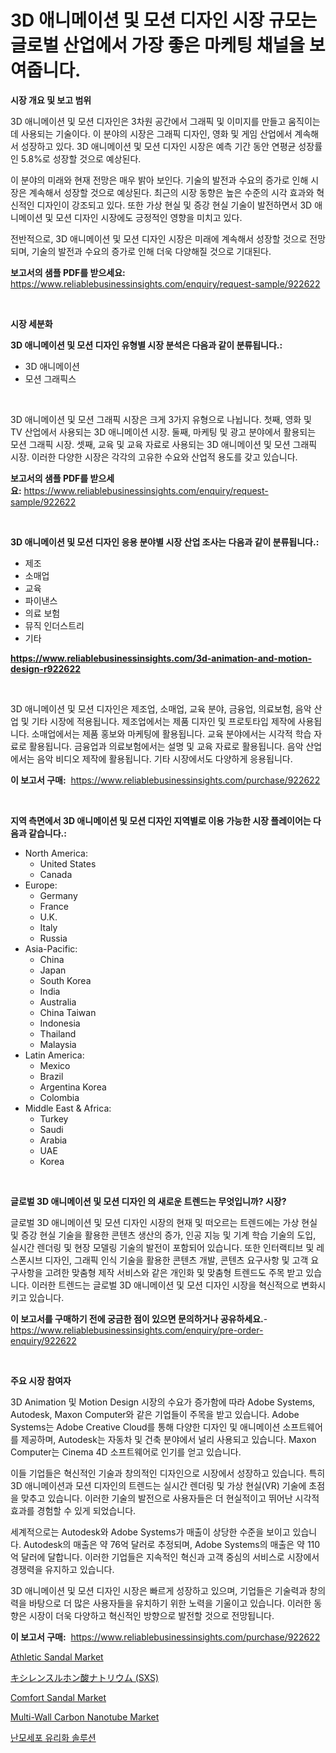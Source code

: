<p><h1>3D 애니메이션 및 모션 디자인 시장 규모는 글로벌 산업에서 가장 좋은 마케팅 채널을 보여줍니다.</h1></p><p><strong>시장 개요 및 보고 범위</strong></p>
<p><p>3D 애니메이션 및 모션 디자인은 3차원 공간에서 그래픽 및 이미지를 만들고 움직이는 데 사용되는 기술이다. 이 분야의 시장은 그래픽 디자인, 영화 및 게임 산업에서 계속해서 성장하고 있다. 3D 애니메이션 및 모션 디자인 시장은 예측 기간 동안 연평균 성장률인 5.8%로 성장할 것으로 예상된다.</p><p>이 분야의 미래와 현재 전망은 매우 밝아 보인다. 기술의 발전과 수요의 증가로 인해 시장은 계속해서 성장할 것으로 예상된다. 최근의 시장 동향은 높은 수준의 시각 효과와 혁신적인 디자인이 강조되고 있다. 또한 가상 현실 및 증강 현실 기술이 발전하면서 3D 애니메이션 및 모션 디자인 시장에도 긍정적인 영향을 미치고 있다.</p><p>전반적으로, 3D 애니메이션 및 모션 디자인 시장은 미래에 계속해서 성장할 것으로 전망되며, 기술의 발전과 수요의 증가로 인해 더욱 다양해질 것으로 기대된다.</p></p>
<p><strong>보고서의 샘플 PDF를 받으세요:</strong> <a href="https://www.reliablebusinessinsights.com/enquiry/request-sample/922622">https://www.reliablebusinessinsights.com/enquiry/request-sample/922622</a></p>
<p>&nbsp;</p>
<p><strong>시장 세분화</strong></p>
<p><strong>3D 애니메이션 및 모션 디자인 유형별 시장 분석은 다음과 같이 분류됩니다.:</strong></p>
<p><ul><li>3D 애니메이션</li><li>모션 그래픽스</li></ul></p>
<p>&nbsp;</p>
<p><p>3D 애니메이션 및 모션 그래픽 시장은 크게 3가지 유형으로 나뉩니다. 첫째, 영화 및 TV 산업에서 사용되는 3D 애니메이션 시장. 둘째, 마케팅 및 광고 분야에서 활용되는 모션 그래픽 시장. 셋째, 교육 및 교육 자료로 사용되는 3D 애니메이션 및 모션 그래픽 시장. 이러한 다양한 시장은 각각의 고유한 수요와 산업적 용도를 갖고 있습니다.</p></p>
<p><strong>보고서의 샘플 PDF를 받으세요:</strong>&nbsp;<a href="https://www.reliablebusinessinsights.com/enquiry/request-sample/922622">https://www.reliablebusinessinsights.com/enquiry/request-sample/922622</a></p>
<p>&nbsp;</p>
<p><strong> 3D 애니메이션 및 모션 디자인 응용 분야별 시장 산업 조사는 다음과 같이 분류됩니다.:</strong></p>
<p><ul><li>제조</li><li>소매업</li><li>교육</li><li>파이낸스</li><li>의료 보험</li><li>뮤직 인더스트리</li><li>기타</li></ul></p>
<p><strong><a href="https://www.reliablebusinessinsights.com/3d-animation-and-motion-design-r922622">https://www.reliablebusinessinsights.com/3d-animation-and-motion-design-r922622</a></strong></p>
<p>&nbsp;</p>
<p><p>3D 애니메이션 및 모션 디자인은 제조업, 소매업, 교육 분야, 금융업, 의료보험, 음악 산업 및 기타 시장에 적용됩니다. 제조업에서는 제품 디자인 및 프로토타입 제작에 사용됩니다. 소매업에서는 제품 홍보와 마케팅에 활용됩니다. 교육 분야에서는 시각적 학습 자료로 활용됩니다. 금융업과 의료보험에서는 설명 및 교육 자료로 활용됩니다. 음악 산업에서는 음악 비디오 제작에 활용됩니다. 기타 시장에서도 다양하게 응용됩니다.</p></p>
<p><strong>이 보고서 구매:</strong>&nbsp; <a href="https://www.reliablebusinessinsights.com/purchase/922622">https://www.reliablebusinessinsights.com/purchase/922622</a></p>
<p>&nbsp;</p>
<p><strong>지역 측면에서 3D 애니메이션 및 모션 디자인 지역별로 이용 가능한 시장 플레이어는 다음과 같습니다.:</strong></p>
<p><ul>
    <li>
        North America:
        <ul>
            <li>United States</li>
            <li>Canada</li>
        </ul>
    </li>
    <li>
        Europe:
        <ul>
            <li>Germany</li>
            <li>France</li>
            <li>U.K.</li>
            <li>Italy</li>
            <li>Russia</li>
        </ul>
    </li>
    <li>
        Asia-Pacific:
        <ul>
            <li>China</li>
            <li>Japan</li>
            <li>South Korea</li>
            <li>India</li>
            <li>Australia</li>
            <li>China Taiwan</li>
            <li>Indonesia</li>
            <li>Thailand</li>
            <li>Malaysia</li>
        </ul>
    </li>
    <li>
        Latin America:
        <ul>
            <li>Mexico</li>
            <li>Brazil</li>
            <li>Argentina Korea</li>
            <li>Colombia</li>
        </ul>
    </li>
    <li>
        Middle East & Africa:
        <ul>
            <li>Turkey</li>
            <li>Saudi</li>
            <li>Arabia</li>
            <li>UAE</li>
            <li>Korea</li>
        </ul>
    </li>
    </ul></p>
<p>&nbsp;</p>
<p><strong>글로벌 3D 애니메이션 및 모션 디자인 의 새로운 트렌드는 무엇입니까? 시장?</strong></p>
<p><p>글로벌 3D 애니메이션 및 모션 디자인 시장의 현재 및 떠오르는 트렌드에는 가상 현실 및 증강 현실 기술을 활용한 콘텐츠 생산의 증가, 인공 지능 및 기계 학습 기술의 도입, 실시간 렌더링 및 현장 모델링 기술의 발전이 포함되어 있습니다. 또한 인터랙티브 및 레스폰시브 디자인, 그래픽 인식 기술을 활용한 콘텐츠 개발, 콘텐츠 요구사항 및 고객 요구사항을 고려한 맞춤형 제작 서비스와 같은 개인화 및 맞춤형 트렌드도 주목 받고 있습니다. 이러한 트렌드는 글로벌 3D 애니메이션 및 모션 디자인 시장을 혁신적으로 변화시키고 있습니다.</p></p>
<p><strong>이 보고서를 구매하기 전에 궁금한 점이 있으면 문의하거나 공유하세요.</strong>- <a href="https://www.reliablebusinessinsights.com/enquiry/pre-order-enquiry/922622">https://www.reliablebusinessinsights.com/enquiry/pre-order-enquiry/922622</a></p>
<p>&nbsp;</p>
<p><strong>주요 시장 참여자</strong></p>
<p><p>3D Animation 및 Motion Design 시장의 수요가 증가함에 따라 Adobe Systems, Autodesk, Maxon Computer와 같은 기업들이 주목을 받고 있습니다. Adobe Systems는 Adobe Creative Cloud를 통해 다양한 디자인 및 애니메이션 소프트웨어를 제공하며, Autodesk는 자동차 및 건축 분야에서 널리 사용되고 있습니다. Maxon Computer는 Cinema 4D 소프트웨어로 인기를 얻고 있습니다.</p><p>이들 기업들은 혁신적인 기술과 창의적인 디자인으로 시장에서 성장하고 있습니다. 특히 3D 애니메이션과 모션 디자인의 트렌드는 실시간 렌더링 및 가상 현실(VR) 기술에 초점을 맞추고 있습니다. 이러한 기술의 발전으로 사용자들은 더 현실적이고 뛰어난 시각적 효과를 경험할 수 있게 되었습니다.</p><p>세계적으로는 Autodesk와 Adobe Systems가 매출이 상당한 수준을 보이고 있습니다. Autodesk의 매출은 약 76억 달러로 추정되며, Adobe Systems의 매출은 약 110억 달러에 달합니다. 이러한 기업들은 지속적인 혁신과 고객 중심의 서비스로 시장에서 경쟁력을 유지하고 있습니다.</p><p>3D 애니메이션 및 모션 디자인 시장은 빠르게 성장하고 있으며, 기업들은 기술력과 창의력을 바탕으로 더 많은 사용자들을 유치하기 위한 노력을 기울이고 있습니다. 이러한 동향은 시장이 더욱 다양하고 혁신적인 방향으로 발전할 것으로 전망됩니다.</p></p>
<p><strong>이 보고서 구매:</strong>&nbsp;&nbsp;<a href="https://www.reliablebusinessinsights.com/purchase/922622">https://www.reliablebusinessinsights.com/purchase/922622</a></p>
<p><p><a href="https://issuu.com/reportprime-2/docs/athletic-sandal-market-size-2030.pptx">Athletic Sandal Market</a></p><p><a href="https://github.com/SkylarDaniel70/Market-Research-Report-List-1/blob/main/389123188157.md">キシレンスルホン酸ナトリウム (SXS)</a></p><p><a href="https://issuu.com/reportprime-2/docs/comfort-sandal-market-size-2030.pptx">Comfort Sandal Market</a></p><p><a href="https://github.com/luckyshygirl/Market-Research-Report-List-4/blob/main/multi-wall-carbon-nanotube-market.md">Multi-Wall Carbon Nanotube Market</a></p><p><a href="https://github.com/rcabello548/Market-Research-Report-List-1/blob/main/738494180973.md">난모세포 유리화 솔루션</a></p></p>